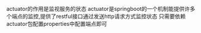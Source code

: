 actuator的作用是监视服务的状态
actuator是springboot的一个机制能提供许多个端点的监控,提供了restful接口通过发送http请求方式监控状态
只需要依赖actuator包配置properties中配置端点即可






